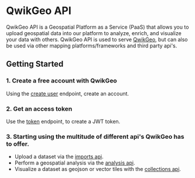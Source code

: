 # QwikGeo API

QwikGeo API is a Geospatial Platform as a Service (PaaS) that allows you to upload geospatial data into our platform to analyze, enrich, and visualize your data with others. QwikGeo API is used to serve [QwikGeo](https://app.qwikgeo.com), but can also be used via other mapping platforms/frameworks and third party api's. 


## Getting Started

### 1. Create a free account with QwikGeo

Using the [create user](/users/#create-user) endpoint, create an account.

### 2. Get an access token
Use the [token](/authentication/#token) endpoint, to create a JWT token.

### 3. Starting using the multitude of different api's QwikGeo has to offer.

 - Upload a dataset via the [imports api](/imports).
 - Perform a geospatial analysis via the [analysis api](/analysis).
 - Visualize a dataset as geojson or vector tiles with the [collections api](/collectons).